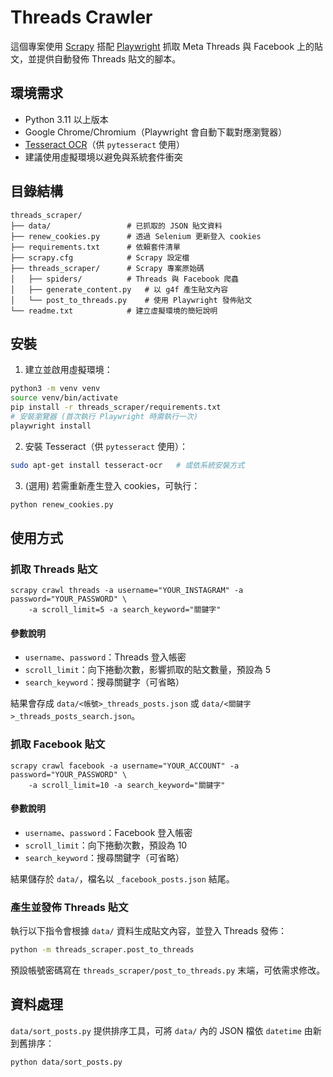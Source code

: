 # Threads Crawler

這個專案使用 [Scrapy](https://scrapy.org/) 搭配 [Playwright](https://playwright.dev/python/) 抓取 Meta Threads 與 Facebook 上的貼文，並提供自動發佈 Threads 貼文的腳本。

## 環境需求

- Python 3.11 以上版本
- Google Chrome/Chromium（Playwright 會自動下載對應瀏覽器）
- [Tesseract OCR](https://github.com/tesseract-ocr/tesseract)（供 `pytesseract` 使用）
- 建議使用虛擬環境以避免與系統套件衝突

## 目錄結構

```
threads_scraper/
├── data/                 # 已抓取的 JSON 貼文資料
├── renew_cookies.py      # 透過 Selenium 更新登入 cookies
├── requirements.txt      # 依賴套件清單
├── scrapy.cfg            # Scrapy 設定檔
├── threads_scraper/      # Scrapy 專案原始碼
│   ├── spiders/          # Threads 與 Facebook 爬蟲
│   ├── generate_content.py   # 以 g4f 產生貼文內容
│   └── post_to_threads.py    # 使用 Playwright 發佈貼文
└── readme.txt            # 建立虛擬環境的簡短說明
```

## 安裝

1. 建立並啟用虛擬環境：

```bash
python3 -m venv venv
source venv/bin/activate
pip install -r threads_scraper/requirements.txt
# 安裝瀏覽器 (首次執行 Playwright 時需執行一次)
playwright install
```

2. 安裝 Tesseract（供 `pytesseract` 使用）：

```bash
sudo apt-get install tesseract-ocr   # 或依系統安裝方式
```
3. (選用) 若需重新產生登入 cookies，可執行：

```bash
python renew_cookies.py
```

## 使用方式

### 抓取 Threads 貼文

```
scrapy crawl threads -a username="YOUR_INSTAGRAM" -a password="YOUR_PASSWORD" \
    -a scroll_limit=5 -a search_keyword="關鍵字"
```

#### 參數說明

- `username`、`password`：Threads 登入帳密
- `scroll_limit`：向下捲動次數，影響抓取的貼文數量，預設為 5
- `search_keyword`：搜尋關鍵字（可省略）

結果會存成 `data/<帳號>_threads_posts.json` 或 `data/<關鍵字>_threads_posts_search.json`。

### 抓取 Facebook 貼文

```
scrapy crawl facebook -a username="YOUR_ACCOUNT" -a password="YOUR_PASSWORD" \
    -a scroll_limit=10 -a search_keyword="關鍵字"
```

#### 參數說明

- `username`、`password`：Facebook 登入帳密
- `scroll_limit`：向下捲動次數，預設為 10
- `search_keyword`：搜尋關鍵字（可省略）

結果儲存於 `data/`，檔名以 `_facebook_posts.json` 結尾。

### 產生並發佈 Threads 貼文

執行以下指令會根據 `data/` 資料生成貼文內容，並登入 Threads 發佈：

```bash
python -m threads_scraper.post_to_threads
```

預設帳號密碼寫在 `threads_scraper/post_to_threads.py` 末端，可依需求修改。

## 資料處理

`data/sort_posts.py` 提供排序工具，可將 `data/` 內的 JSON 檔依 `datetime` 由新到舊排序：

```bash
python data/sort_posts.py
```

